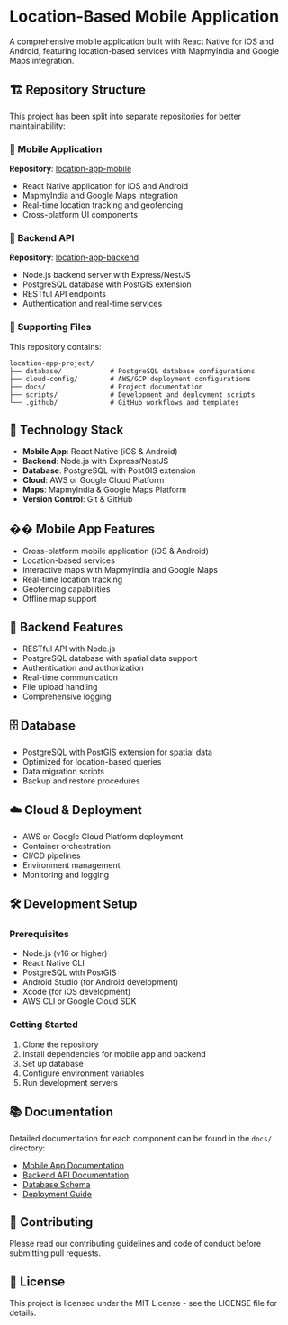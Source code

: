 # Location-Based Mobile Application

A comprehensive mobile application built with React Native for iOS and Android, featuring location-based services with MapmyIndia and Google Maps integration.

## 🏗️ Repository Structure

This project has been split into separate repositories for better maintainability:

### 📱 Mobile Application
**Repository**: [location-app-mobile](https://github.com/pranjal255/location-app-mobile)
- React Native application for iOS and Android
- MapmyIndia and Google Maps integration
- Real-time location tracking and geofencing
- Cross-platform UI components

### 🔧 Backend API
**Repository**: [location-app-backend](https://github.com/pranjal255/location-app-backend)
- Node.js backend server with Express/NestJS
- PostgreSQL database with PostGIS extension
- RESTful API endpoints
- Authentication and real-time services

### 📁 Supporting Files
This repository contains:
```
location-app-project/
├── database/            # PostgreSQL database configurations
├── cloud-config/        # AWS/GCP deployment configurations
├── docs/                # Project documentation
├── scripts/             # Development and deployment scripts
└── .github/             # GitHub workflows and templates
```

## 🚀 Technology Stack

- **Mobile App**: React Native (iOS & Android)
- **Backend**: Node.js with Express/NestJS
- **Database**: PostgreSQL with PostGIS extension
- **Cloud**: AWS or Google Cloud Platform
- **Maps**: MapmyIndia & Google Maps Platform
- **Version Control**: Git & GitHub

## �� Mobile App Features

- Cross-platform mobile application (iOS & Android)
- Location-based services
- Interactive maps with MapmyIndia and Google Maps
- Real-time location tracking
- Geofencing capabilities
- Offline map support

## 🔧 Backend Features

- RESTful API with Node.js
- PostgreSQL database with spatial data support
- Authentication and authorization
- Real-time communication
- File upload handling
- Comprehensive logging

## 🗄️ Database

- PostgreSQL with PostGIS extension for spatial data
- Optimized for location-based queries
- Data migration scripts
- Backup and restore procedures

## ☁️ Cloud & Deployment

- AWS or Google Cloud Platform deployment
- Container orchestration
- CI/CD pipelines
- Environment management
- Monitoring and logging

## 🛠️ Development Setup

### Prerequisites

- Node.js (v16 or higher)
- React Native CLI
- PostgreSQL with PostGIS
- Android Studio (for Android development)
- Xcode (for iOS development)
- AWS CLI or Google Cloud SDK

### Getting Started

1. Clone the repository
2. Install dependencies for mobile app and backend
3. Set up database
4. Configure environment variables
5. Run development servers

## 📚 Documentation

Detailed documentation for each component can be found in the `docs/` directory:

- [Mobile App Documentation](./docs/mobile-app.md)
- [Backend API Documentation](./docs/backend-api.md)
- [Database Schema](./docs/database-schema.md)
- [Deployment Guide](./docs/deployment.md)

## 🤝 Contributing

Please read our contributing guidelines and code of conduct before submitting pull requests.

## 📄 License

This project is licensed under the MIT License - see the LICENSE file for details.
